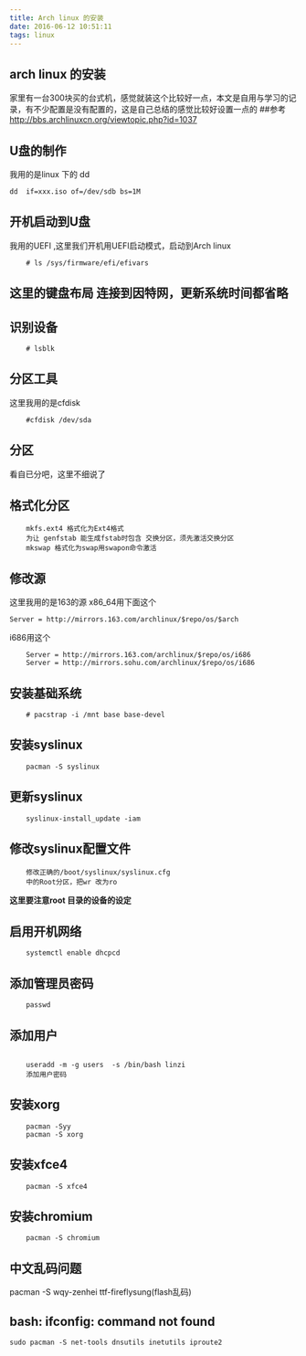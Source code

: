 ```yaml
---
title: Arch linux 的安装
date: 2016-06-12 10:51:11
tags: linux
---
```

## arch linux 的安装
家里有一台300块买的台式机，感觉就装这个比较好一点，本文是自用与学习的记录，有不少配置是没有配置的，这是自己总结的感觉比较好设置一点的
##参考
	http://bbs.archlinuxcn.org/viewtopic.php?id=1037
## U盘的制作
我用的是linux 下的 dd 
```
dd  if=xxx.iso of=/dev/sdb bs=1M
```
## 开机启动到U盘
我用的UEFI ,这里我们开机用UEFI启动模式，启动到Arch linux 
```
	# ls /sys/firmware/efi/efivars 
```
## 这里的键盘布局 连接到因特网，更新系统时间都省略
## 识别设备
```
	# lsblk
```
## 分区工具
这里我用的是cfdisk 
```
	#cfdisk /dev/sda
```
## 分区
看自已分吧，这里不细说了
## 格式化分区
```
	mkfs.ext4 格式化为Ext4格式 
    为让 genfstab 能生成fstab时包含 交换分区，须先激活交换分区
    mkswap 格式化为swap用swapon命令激活 
```
## 修改源 
这里我用的是163的源
x86_64用下面这个
```
Server = http://mirrors.163.com/archlinux/$repo/os/$arch
```

i686用这个
```
	Server = http://mirrors.163.com/archlinux/$repo/os/i686
	Server = http://mirrors.sohu.com/archlinux/$repo/os/i686
```

## 安装基础系统
```
	# pacstrap -i /mnt base base-devel
```
## 安装syslinux 
```
	pacman -S syslinux
```
## 更新syslinux
```
	syslinux-install_update -iam
```
## 修改syslinux配置文件
```
	修改正确的/boot/syslinux/syslinux.cfg
    中的Root分区，把wr 改为ro
```
**这里要注意root 目录的设备的设定** 

## 启用开机网络
```
	systemctl enable dhcpcd
```
## 添加管理员密码
```
	passwd 
```
## 添加用户
```
	
    useradd -m -g users  -s /bin/bash linzi
    添加用户密码
```
## 安装xorg
```
	pacman -Syy
    pacman -S xorg
```
## 安装xfce4 
```
	pacman -S xfce4
```
## 安装chromium
```
	pacman -S chromium
```
## 中文乱码问题
pacman -S wqy-zenhei ttf-fireflysung(flash乱码)
## bash: ifconfig: command not found
```
sudo pacman -S net-tools dnsutils inetutils iproute2

```